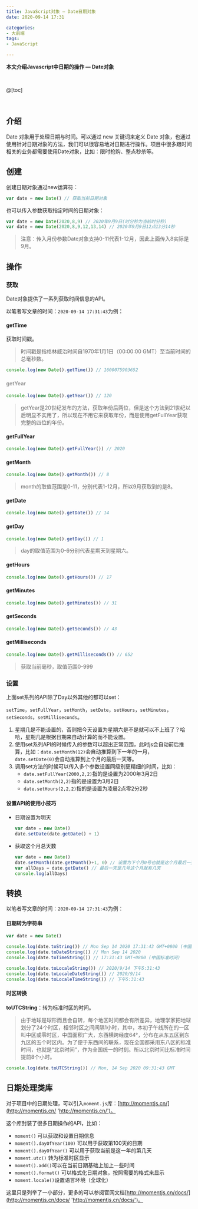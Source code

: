 ```yaml
---
title: JavaScript对象 — Date日期对象
date: 2020-09-14 17:31

categories:
- 大前端
tags:
- JavaScript

---
```


**本文介绍Javascript中日期的操作 — Date对象**

<br>

@[toc]

<br>

## 介绍

Date 对象用于处理日期与时间。可以通过 new 关键词来定义 Date 对象，也通过使用针对日期对象的方法，我们可以很容易地对日期进行操作。项目中很多跟时间相关的业务都需要使用Date对象，比如：限时抢购、整点秒杀等。



## 创建

创建日期对象通过new运算符：

```javascript
var date = new Date() // 获取当前日期对象
```

也可以传入参数获取指定时间的日期对象：

```javascript
var date = new Date(2020,8,9) // 2020年9月9日(时分秒为当前时分秒)
var date = new Date(2020,8,9,12,13,14) // 2020年9月9日12点13分14秒
```

> 注意：传入月份参数Date对象支持0-11代表1-12月，因此上面传入8实际是9月。



## 操作

### 获取

Date对象提供了一系列获取时间信息的API。

以笔者写文章的时间：`2020-09-14 17:31:43`为例：

#### getTime

获取时间戳。

> 时间戳是指格林威治时间自1970年1月1日（00:00:00 GMT）至当前时间的总毫秒数。

```javascript
console.log(new Date().getTime()) // 1600075903652
```

#### <font color="#999">getYear</font>

```javascript
console.log(new Date().getYear()) // 120
```

> getYear是20世纪发布的方法，获取年份后两位，但是这个方法到21世纪以后明显不实用了，所以现在不用它来获取年份，而是使用getFullYear获取完整的四位的年份。

#### getFullYear

```javascript
console.log(new Date().getFullYear()) // 2020
```

#### getMonth

```javascript
console.log(new Date().getMonth()) // 8
```

> month的取值范围是0-11，分别代表1-12月，所以9月获取到的是8。

#### getDate

```javascript
console.log(new Date().getDate()) // 14
```

#### getDay

```javascript
console.log(new Date().getDay()) // 1
```

> day的取值范围为0-6分别代表星期天到星期六。

#### getHours

```javascript
console.log(new Date().getHours()) // 17
```

#### getMinutes

```javascript
console.log(new Date().getMinutes()) // 31
```

#### getSeconds

```javascript
console.log(new Date().getSeconds()) // 43
```

#### getMilliseconds

```javascript
console.log(new Date().getMilliseconds()) // 652
```

> 获取当前毫秒，取值范围0-999



### 设置

上面set系列的API除了Day以外其他的都可以set：

`setTime`，`setFullYear`，`setMonth`，`setDate`，`setHours`，`setMinutes`，`setSeconds`，`setMilliseconds`。

1. 星期几是不能设置的，否则把今天设置为星期六是不是就可以不上班了？哈哈，星期几是根据日期来自动计算的而不能设置。
2. 使用set系列API的时候传入的参数可以超出正常范围，此时js会自动前后推算，比如：`date.setMonth(12)`会自动推算到下一年的一月，`date.setDate(0)`会自动推算到上个月的最后一天等。
3. 调用set方法的时候可以传入多个参数设置同级别更精细的时间，比如：
   * `date.setFullYear(2000,2,2)`指的是设置为2000年3月2日
   * `date.setMonth(2,2)`指的是设置为3月2日
   * `date.setHours(2,2,2)`指的是设置为凌晨2点零2分2秒



#### 设置API的使用小技巧

* 日期设置为明天

  ```javascript
  var date = new Date()
  date.setDate(date.getDate() + 1)
  ```

* 获取这个月总天数

  ```javascript
  var date = new Date()
  date.setMonth(date.getMonth()+1, 0) // 设置为下个月0号也就是这个月最后一天
  var allDays = date.getDate() // 最后一天是几号这个月就有几天
  console.log(allDays)
  ```

  

## 转换

以笔者写文章的时间：`2020-09-14 17:31:43`为例：

#### 日期转为字符串

```javascript
var date = new Date()

console.log(date.toString()) // Mon Sep 14 2020 17:31:43 GMT+0800 (中国标准时间)
console.log(date.toDateString()) // Mon Sep 14 2020
console.log(date.toTimeString()) // 17:31:43 GMT+0800 (中国标准时间)

console.log(date.toLocaleString()) // 2020/9/14 下午5:31:43
console.log(date.toLocaleDateString()) // 2020/9/14
console.log(date.toLocaleTimeString()) // 下午5:31:43
```

#### 时区转换

**toUTCString**：转为标准时区的时间。

> 由于地球是球形而且会自转，每个地区时间都会有所差异，地理学家把地球划分了24个时区，相邻时区之间间隔1小时，其中，本初子午线所在的一区叫中区或零时区，中国面积广大，东西横跨经度64°，分布在从东五区到东九区的五个时区内。为了便于东西间的联系，现在全国都采用东八区的标准时间，也就是“北京时间”，作为全国统一的时刻。所以北京时间比标准时间提前8个小时。

```javascript
console.log(date.toUTCString()) // Mon, 14 Sep 2020 09:31:43 GMT
```



## 日期处理类库

对于项目中的日期处理，可以引入`moment.js`库：[http://momentjs.cn/](http://momentjs.cn/ 'http://momentjs.cn/')。

这个库封装了很多日期操作的API，比如：

* `moment()` 可以获取和设置日期信息
* `moment().dayOfYear(100)` 可以用于获取第100天的日期
* `moment().dayOfYear()` 可以用于获取当前是这一年的第几天
* `moment.utc()` 转为标准时区显示
* `moment().add()`可以在当前日期基础上加上一些时间
* `moment().format()` 可以格式化日期对象，按照需要的格式来显示
* `moment.locale()`设置语言环境（全球化）

这里只是列举了一小部分，更多的可以参阅官网文档[http://momentjs.cn/docs/](http://momentjs.cn/docs/ 'http://momentjs.cn/docs/')。


